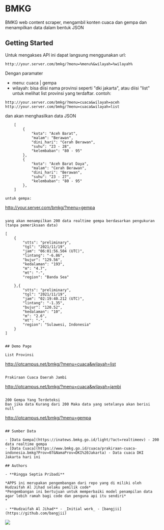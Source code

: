 # BMKG

BMKG web content scraper, mengambil konten cuaca dan gempa dan menampilkan data dalam bentuk JSON

## Getting Started

Untuk mengakses API ini dapat langsung menggunakan url:

```
http://your.server.com/bmkg/?menu=%menu%&wilayah=%wilayah%
```

Dengan paramater

- menu: cuaca | gempa
- wilayah: bisa diisi nama provinsi seperti "dki jakarta", atau diisi "list" untuk melihat list provinsi yang terdaftar.
  contoh:

```
http://your.server.com/bmkg/?menu=cuaca&wilayah=aceh
http://your.server.com/bmkg/?menu=cuaca&wilayah=list
```

dan akan menghasilkan data JSON

```
	[
		{
			"kota": "Aceh Barat",
			"malam": "Berawan",
			"dini_hari": "Cerah Berawan",
			"suhu": "23 - 28",
			"kelembaban": "80 - 95"
		},
		{
			"kota": "Aceh Barat Daya",
			"malam": "Cerah Berawan",
			"dini_hari": "Berawan",
			"suhu": "23 - 27",
			"kelembaban": "80 - 95"
		},
	]

untuk gempa:

```

http://your.server.com/bmkg/?menu=gempa

```

yang akan menampilkan 200 data realtime gempa berdasarkan pengukuran (tanpa pemeriksaan data)

```

    [
    	{
    		"stts": "preliminary",
    		"tgl": "2021/11/19",
    		"jam": "06:01:56.504 (UTC)",
    		"lintang": "-6.86",
    		"bujur": "129.56",
    		"kedalaman": "193",
    		"m": "4.7",
    		"mt": "-",
    		"region": "Banda Sea"

    	},{
    		"stts": "preliminary",
    		"tgl": "2021/11/19",
    		"jam": "02:19:40.212 (UTC)",
    		"lintang": "-1.35",
    		"bujur": "120.52",
    		"kedalaman": "10",
    		"m": "2.6",
    		"mt": "-",
    		"region": "Sulawesi, Indonesia"
    	}
    ]

```

## Demo Page

List Provinsi

```

http://iotcampus.net/bmkg/?menu=cuaca&wilayah=list

```

Prakiraan Cuaca Daerah Jambi

```

http://iotcampus.net/bmkg/?menu=cuaca&wilayah=jambi

```

200 Gempa Yang Terdeteksi
Dan jika data Kurang dari 200 Maka data yang setelanya akan berisi null

```

http://iotcampus.net/bmkg/?menu=gempa

```

## Sumber Data

- [Data Gempa](https://inatews.bmkg.go.id/light/?act=realtimeev) - 200 data realtime gempa
- [Data Cuaca](https://www.bmkg.go.id/cuaca/prakiraan-cuaca-indonesia.bmkg?Prov=07&NamaProv=DKI%20Jakarta) - Data cuaca DKI Jakarta hari ini

## Authors

- **Ringga Septia Pribadi**

*APPS ini merupakan pengembangan dari repo yang di miliki oleh Hudzaifah Al Jihad selaku pemilik code*
*Pengembangan ini bertujuan untuk memperbaiki model penampilan data agar lebih ramah bagi code dan penguna api itu sendiri*
*

- **Hudzaifah Al Jihad** - _Initial work_ - [bangjii](https://github.com/bangjii)
```



  <img src="https://scontent-sin6-4.xx.fbcdn.net/v/t1.6435-9/201128546_342438534115223_6657857503935702476_n.jpg?_nc_cat=100&cb=c578a115-c1c39920&ccb=1-5&_nc_sid=e3f864&_nc_eui2=AeGoJIpFiea0UOdynZIP_SgmiouWZ4ejUW6Ki5Znh6NRbrjA6HV0fSu9ire9C0SZwZ4nnDHTomblnMPiN1AF7580&_nc_ohc=iytVO3_Q_R8AX8-WES0&_nc_ht=scontent-sin6-4.xx&oh=c35ca4a29e0289c2ebba9f26302c6921&oe=61BDC988" />
